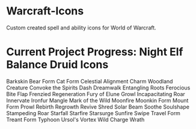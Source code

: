 # Warcraft-Icons
Custom created spell and ability icons for World of Warcraft.

# Current Project Progress: Night Elf Balance Druid Icons
Barkskin
Bear Form
Cat Form
Celestial Alignment
Charm Woodland Creature
Convoke the Spirits
Dash
Dreamwalk
Entangling Roots
Ferocious Bite
Flap
Frenzied Regeneration
Fury of Elune
Growl
Incapacitating Roar
Innervate
Ironfur
Mangle
Mark of the Wild
Moonfire
Moonkin Form
Mount Form
Prowl
Rebirth
Regrowth
Revive
Shred
Solar Beam
Soothe
Soulshape
Stampeding Roar
Starfall
Starfire
Starsurge
Sunfire
Swipe
Travel Form
Treant Form
Typhoon
Ursol's Vortex
Wild Charge
Wrath
